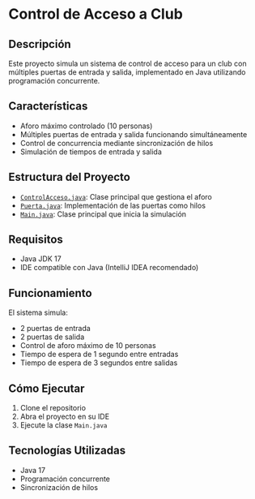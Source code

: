 # Control de Acceso a Club

## Descripción
Este proyecto simula un sistema de control de acceso para un club con múltiples puertas de entrada y salida, implementado en Java utilizando programación concurrente.

## Características
- Aforo máximo controlado (10 personas)
- Múltiples puertas de entrada y salida funcionando simultáneamente
- Control de concurrencia mediante sincronización de hilos
- Simulación de tiempos de entrada y salida

## Estructura del Proyecto
- [`ControlAcceso.java`](src/ControlAcceso.java): Clase principal que gestiona el aforo
- [`Puerta.java`](src/Puerta.java): Implementación de las puertas como hilos
- [`Main.java`](src/Main.java): Clase principal que inicia la simulación

## Requisitos
- Java JDK 17
- IDE compatible con Java (IntelliJ IDEA recomendado)

## Funcionamiento
El sistema simula:
- 2 puertas de entrada
- 2 puertas de salida
- Control de aforo máximo de 10 personas
- Tiempo de espera de 1 segundo entre entradas
- Tiempo de espera de 3 segundos entre salidas

## Cómo Ejecutar
1. Clone el repositorio
2. Abra el proyecto en su IDE
3. Ejecute la clase `Main.java`

## Tecnologías Utilizadas
- Java 17
- Programación concurrente
- Sincronización de hilos
